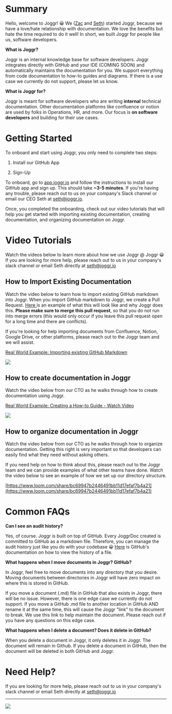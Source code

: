 <!--@@joggrdoc@@-->
<!-- @joggr:version(v1):end -->
<!-- @joggr:warning:start -->
<!-- 
  _   _   _    __        __     _      ____    _   _   ___   _   _    ____     _   _   _ 
 | | | | | |   \ \      / /    / \    |  _ \  | \ | | |_ _| | \ | |  / ___|   | | | | | |
 | | | | | |    \ \ /\ / /    / _ \   | |_) | |  \| |  | |  |  \| | | |  _    | | | | | |
 |_| |_| |_|     \ V  V /    / ___ \  |  _ <  | |\  |  | |  | |\  | | |_| |   |_| |_| |_|
 (_) (_) (_)      \_/\_/    /_/   \_\ |_| \_\ |_| \_| |___| |_| \_|  \____|   (_) (_) (_)
                                                              
This document is managed by Joggr. Editing this document could break Joggr's core features, i.e. our 
ability to auto-maintain this document. Please use the Joggr editor to edit this document 
(link at bottom of the page).
-->
<!-- @joggr:warning:end -->
# Summary

Hello, welcome to Joggr! 😀 We ([Zac](https://www.linkedin.com/in/zacrosenbauer/) and [Seth](https://www.linkedin.com/in/sethrosenbauer/)) started Joggr, because we have a love/hate relationship with documentation. We love the benefits but hate the time required to do it well! In short, we built Joggr for people like us, software developers.

**What is Joggr?**

Joggr is an internal knowledge base for software developers. Joggr integrates directly with GitHub and your IDE (COMING SOON) and automatically maintains the documentation for you. We support everything from code documentation to how-to guides and diagrams. If there is a use case we currently do not support, please let us know.

**What is Joggr for?**

Joggr is meant for software developers who are writing **internal** technical documentation. Other documentation platforms like confluence or notion are used by folks in Operations, HR, and more. Our focus is **on software developers** and building for their use cases.

# Getting Started

To onboard and start using Joggr, you only need to complete two steps:

1. Install our GitHub App

2. Sign-Up

To onboard, go to [app.joggr.io](app.joggr.io) and follow the instructions to install our GitHub app and sign up. This should take **\~3-5 minutes**. If you're having any trouble, please reach out to us on your company's Slack channel or email our CEO Seth at <seth@joggr.io>.

Once, you completed the onboarding, check out our video tutorials that will help you get started with importing existing documentation, creating documentation, and organizing documentation on Joggr.

# Video Tutorials

Watch the videos below to learn more about how we use Joggr @ Joggr 😀 If you are looking for more help, please reach out to us in your company's slack channel or email Seth directly at <seth@joggr.io>

## How to Import Existing Documentation

Watch the video below to learn how to import existing GitHub markdown into Joggr. When you import GitHub markdown to Joggr, we create a Pull Request. [Here ](https://github.com/joggrdocs/support/pull/1)is an example of what this will look like and why Joggr does this. **Please make sure to merge this pull request**, so that you do not run into merge errors (this would only occur if you leave this pull request open for a long time and there are conflicts).

If you're looking for help importing documents from Confluence, Notion, Google Drive, or other platforms, please reach out to the Joggr team and we will assist.

[Real World Example: Importing existing GitHub Markdown](https://www.loom.com/share/d03d211fc2e941d392d3899931e60ddc)

![](https://cdn.loom.com/sessions/thumbnails/d03d211fc2e941d392d3899931e60ddc-1708038436059-with-play.gif)

## How to create documentation in Joggr

Watch the video below from our CTO as he walks through how to create documentation using Joggr.

[Real World Example: Creating a How-to Guide - Watch Video](https://www.loom.com/share/0f2809f337c1428c9ba623dc79a1e7bb)

![](https://cdn.loom.com/sessions/thumbnails/0f2809f337c1428c9ba623dc79a1e7bb-1708037476848-with-play.gif)

## How to organize documentation in Joggr

Watch the video below from our CTO as he walks through how to organize documentation. Getting this right is very important so that developers can easily find what they need without asking others.

If you need help on how to think about this, please reach out to the Joggr team and we can provide examples of what other teams have done. Watch the video below to see an example of how we set up our directory structure.

[https://www.loom.com/share/bc69947b2446491bb11d17efaf7b4a21](https://www.loom.com/share/bc69947b2446491bb11d17efaf7b4a21)

# Common FAQs

**Can I see an audit history?**

Yes, of course. Joggr is built on top of GitHub. Every JoggrDoc created is committed to GitHub as a markdown file. Therefore, you can manage the audit history just like you do with your codebase 😀 [Here](https://docs.github.com/en/repositories/working-with-files/using-files/viewing-a-file#viewing-the-line-by-line-revision-history-for-a-file) is GitHub's documentation on how to view the history of a file.

**What happens when I move documents in Joggr? GitHub?**

In Joggr, feel free to move documents into any directory that you desire. Moving documents between directories in Joggr will have zero impact on where this is stored in GitHub.

If you move a document (.md) file in GitHub that also exists in Joggr, there will be no issue. However, there is one edge case we currently do not support. If you move a GitHub .md file to another location in GitHub AND rename it at the same time, this will cause the Joggr "link" to the document to break. We use this link to help maintain the document. Please reach out if you have any questions on this edge case.

**What happens when I delete a document? Does it delete in GitHub?**

When you delete a document in Joggr, it only deletes it in Joggr. The document will remain in Github. If you delete a document in GitHub, then the document will be deleted in both GitHub and Joggr.

# Need Help?

If you are looking for more help, please reach out to us in your company's slack channel or email Seth directly at <seth@joggr.io>

<!-- @joggr:editLink(d7a40021-0c3b-4be0-ac2d-f86affb84027):start -->
---
<a href="https://app.joggr.io/app/documents/d7a40021-0c3b-4be0-ac2d-f86affb84027/edit" alt="Edit doc on Joggr">
  <img src="https://storage.googleapis.com/joggr-public-assets/github/badges/edit-document-badge.svg" />
</a>
<!-- @joggr:editLink(d7a40021-0c3b-4be0-ac2d-f86affb84027):end -->
